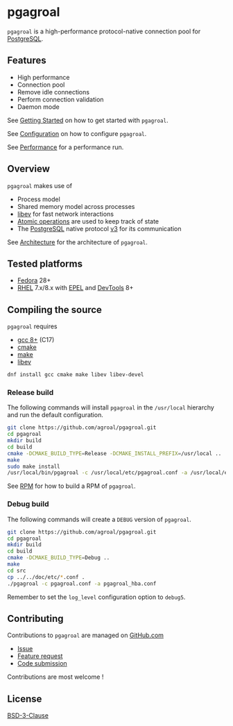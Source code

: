 # pgagroal

`pgagroal` is a high-performance protocol-native connection pool for [PostgreSQL](https://www.postgresql.org).

## Features

* High performance
* Connection pool
* Remove idle connections
* Perform connection validation
* Daemon mode

See [Getting Started](./doc/GETTING_STARTED.md) on how to get started with `pgagroal`.

See [Configuration](./doc/CONFIGURATION.md) on how to configure `pgagroal`.

See [Performance](./doc/PERFORMANCE.md) for a performance run.

## Overview

`pgagroal` makes use of

* Process model
* Shared memory model across processes
* [libev](http://software.schmorp.de/pkg/libev.html) for fast network interactions
* [Atomic operations](https://en.cppreference.com/w/c/atomic) are used to keep track of state
* The [PostgreSQL](https://www.postgresql.org) native protocol
  [v3](https://www.postgresql.org/docs/11/protocol-message-formats.html) for its communication

See [Architecture](./doc/ARCHITECTURE.md) for the architecture of `pgagroal`.

## Tested platforms

* [Fedora](https://getfedora.org/) 28+
* [RHEL](https://www.redhat.com/en/technologies/linux-platforms/enterprise-linux) 7.x/8.x with
  [EPEL](https://access.redhat.com/solutions/3358) and
  [DevTools](https://developers.redhat.com/products/developertoolset/overview) 8+

## Compiling the source

`pgagroal` requires

* [gcc 8+](https://gcc.gnu.org) (C17)
* [cmake](https://cmake.org)
* [make](https://www.gnu.org/software/make/)
* [libev](http://software.schmorp.de/pkg/libev.html)

```sh
dnf install gcc cmake make libev libev-devel
```

### Release build

The following commands will install `pgagroal` in the `/usr/local` hierarchy
and run the default configuration.

```sh
git clone https://github.com/agroal/pgagroal.git
cd pgagroal
mkdir build
cd build
cmake -DCMAKE_BUILD_TYPE=Release -DCMAKE_INSTALL_PREFIX=/usr/local ..
make
sudo make install
/usr/local/bin/pgagroal -c /usr/local/etc/pgagroal.conf -a /usr/local/etc/pgagroal_hba.conf
```

See [RPM](./doc/RPM.md) for how to build a RPM of `pgagroal`.

### Debug build

The following commands will create a `DEBUG` version of `pgagroal`.

```sh
git clone https://github.com/agroal/pgagroal.git
cd pgagroal
mkdir build
cd build
cmake -DCMAKE_BUILD_TYPE=Debug ..
make
cd src
cp ../../doc/etc/*.conf .
./pgagroal -c pgagroal.conf -a pgagroal_hba.conf
```

Remember to set the `log_level` configuration option to `debug5`.

## Contributing

Contributions to `pgagroal` are managed on [GitHub.com](https://github.com/agroal/pgagroal/)

* [Issue](https://github.com/agroal/pgagroal/issues)
* [Feature request](https://github.com/agroal/pgagroal/issues)
* [Code submission](https://github.com/agroal/pgagroal/pulls)

Contributions are most welcome !

## License

[BSD-3-Clause](https://opensource.org/licenses/BSD-3-Clause)
